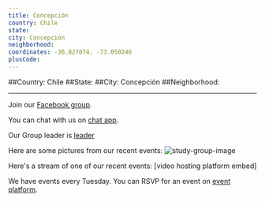 ```yaml
---
title: Concepción
country: Chile
state: 
city: Concepción
neighborhood: 
coordinates: -36.827074, -73.050246
plusCode:
---
```


##Country: Chile
##State: 
##City: Concepción
##Neighborhood: 
*****
Join our [Facebook group](https://www.facebook.com/groups/free.code.camp.concepcion).

You can chat with us on [chat app]().

Our Group leader is [leader]()

Here are some pictures from our recent events:
![study-group-image]()

Here's a stream of one of our recent events:
[video hosting platform embed]

We have events every Tuesday. You can RSVP for an event on [event platform]().
